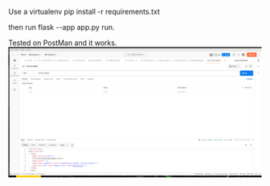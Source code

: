 Use a virtualenv
pip install -r requirements.txt

then run flask --app app.py run.

Tested on PostMan and it works.
![alt text](image.png)